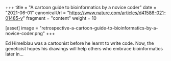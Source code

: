 +++
title = "A cartoon guide to bioinformatics by a novice coder"
date = "2021-06-01"
canonicalUrl = "https://www.nature.com/articles/d41586-021-01485-y"
fragment = "content"
weight = 10

[asset]
    image = "retrospective-a-cartoon-guide-to-bioinformatics-by-a-novice-coder.png"
+++

Ed Himelblau was a cartoonist before he learnt to write code. Now, the 
geneticist hopes his drawings will help others who embrace bioinformatics 
later in...

